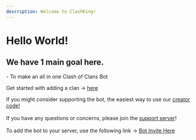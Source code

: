 ```yaml
---
description: Welcome to ClashKing!
---
```


# Hello World!

## We have 1 main goal here.

&#x20;\- To make an all in one Clash of Clans Bot

Get started with adding a clan -> [here](clan-setups/adding-a-clan.md)

If you might consider supporting the bot, the easiest way to use our [creator code!](https://link.clashofclans.com/en?action=SupportCreator\&id=clashking)\
\
If you have any questions or concerns, please join the [support server](https://discord.gg/clashking)!\
\
To add the bot to your server, use the following link -> [Bot Invite Here](https://discord.com/api/oauth2/authorize?client\_id=824653933347209227\&permissions=8\&scope=bot%20applications.commands)

###
